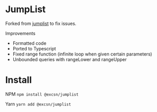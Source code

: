 JumpList
========

Forked from [jumplist](https://github.com/superisaac/node-jumplist) to fix issues.

Improvements

- Formatted code
- Ported to Typescript
- Fixed range function (infinite loop when given certain parameters)
- Unbounded queries with rangeLower and rangeUpper

Install
========
NPM `npm install @excsn/jumplist`

Yarn `yarn add @excsn/jumplist`